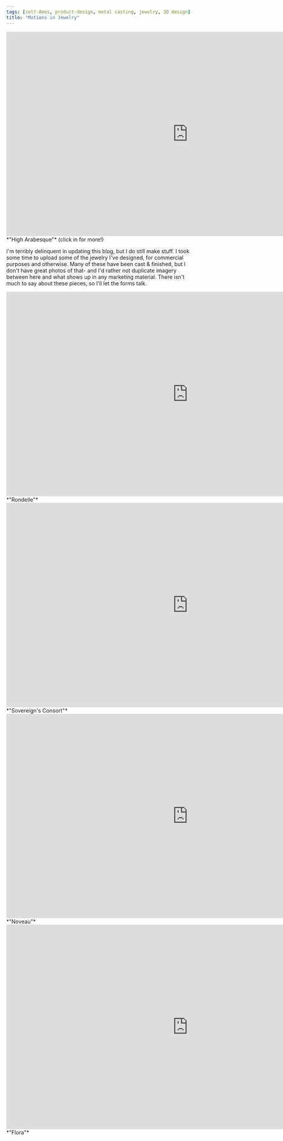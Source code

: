 ```yaml
---
tags: [self-Amos, product-design, metal casting, jewelry, 3D design]
title: "Motions in Jewelry"
---
```

<div class="sketchfab-embed-wrapper"> <iframe title="High Arabesque" frameborder="0" allowfullscreen mozallowfullscreen="true" webkitallowfullscreen="true" allow="fullscreen; autoplay; vr" xr-spatial-tracking execution-while-out-of-viewport execution-while-not-rendered web-share width="960" height="540" src="https://sketchfab.com/models/f3a685f63954411eb524851a9b57c428/embed?ui_theme=dark"> </iframe> </div>
*"High Arabesque"* (click in for more!)

I'm terribly delinquent in updating this blog, but I do still make stuff. I took some time to upload some of the jewelry I've designed, for commercial purposes and otherwise. Many of these have been cast & finished, but I don't have great photos of that- and I'd rather not duplicate imagery between here and what shows up in any marketing material. There isn't much to say about these pieces, so I'll let the forms talk.

<div class="sketchfab-embed-wrapper"> <iframe title="Rondelle" frameborder="0" allowfullscreen mozallowfullscreen="true" webkitallowfullscreen="true" allow="fullscreen; autoplay; vr" xr-spatial-tracking execution-while-out-of-viewport execution-while-not-rendered web-share width="960" height="540" src="https://sketchfab.com/models/b24c2fea2db94aad8b66a3a089054513/embed?ui_theme=dark"> </iframe> </div>
*"Rondelle"*

<div class="sketchfab-embed-wrapper"> <iframe title="Sovereign's Consort" frameborder="0" allowfullscreen mozallowfullscreen="true" webkitallowfullscreen="true" allow="fullscreen; autoplay; vr" xr-spatial-tracking execution-while-out-of-viewport execution-while-not-rendered web-share width="960" height="540" src="https://sketchfab.com/models/5b9a8078b45f45a7bae3e5f88dc648f4/embed?ui_theme=dark"> </iframe> </div>
*"Sovereign's Consort"*

<div class="sketchfab-embed-wrapper"> <iframe title="Noveau" frameborder="0" allowfullscreen mozallowfullscreen="true" webkitallowfullscreen="true" allow="fullscreen; autoplay; vr" xr-spatial-tracking execution-while-out-of-viewport execution-while-not-rendered web-share width="960" height="540" src="https://sketchfab.com/models/20395fc1780f49f0b8a6c202c7902e70/embed?ui_theme=dark"> </iframe> </div>
*"Noveau"*

<div class="sketchfab-embed-wrapper"> <iframe title="For Flora" frameborder="0" allowfullscreen mozallowfullscreen="true" webkitallowfullscreen="true" allow="fullscreen; autoplay; vr" xr-spatial-tracking execution-while-out-of-viewport execution-while-not-rendered web-share width="960" height="540" src="https://sketchfab.com/models/e2b199e0e5e34569bf799ea554a60945/embed?ui_theme=dark"> </iframe> </div>
*"Flora"*
